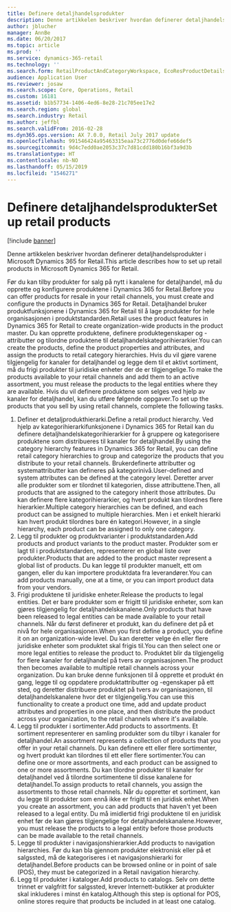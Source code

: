 ```yaml
---
title: Definere detaljhandelsprodukter
description: Denne artikkelen beskriver hvordan definerer detaljhandelsprodukter i Microsoft Dynamics 365 for Retail.
author: jblucher
manager: AnnBe
ms.date: 06/20/2017
ms.topic: article
ms.prod: ''
ms.service: dynamics-365-retail
ms.technology: ''
ms.search.form: RetailProductAndCategoryWorkspace, EcoResProductDetails
audience: Application User
ms.reviewer: josaw
ms.search.scope: Core, Operations, Retail
ms.custom: 16181
ms.assetid: b1b57734-1406-4ed6-8e28-21c705ee17e2
ms.search.region: global
ms.search.industry: Retail
ms.author: jeffbl
ms.search.validFrom: 2016-02-28
ms.dyn365.ops.version: AX 7.0.0, Retail July 2017 update
ms.openlocfilehash: 991546424a95463315eaa73c2776d0defe66def5
ms.sourcegitcommit: 9d4c7edd0ae2053c37c7d81cdd180b16bf3a9d3b
ms.translationtype: HT
ms.contentlocale: nb-NO
ms.lasthandoff: 05/15/2019
ms.locfileid: "1546271"
---
```

# <a name="set-up-retail-products"></a><span data-ttu-id="a3bbb-103">Definere detaljhandelsprodukter</span><span class="sxs-lookup"><span data-stu-id="a3bbb-103">Set up retail products</span></span>

[!include [banner](includes/banner.md)]

<span data-ttu-id="a3bbb-104">Denne artikkelen beskriver hvordan definerer detaljhandelsprodukter i Microsoft Dynamics 365 for Retail.</span><span class="sxs-lookup"><span data-stu-id="a3bbb-104">This article describes how to set up retail products in Microsoft Dynamics 365 for Retail.</span></span>

<span data-ttu-id="a3bbb-105">Før du kan tilby produkter for salg på nytt i kanalene for detaljhandel, må du opprette og konfigurere produktene i Dynamics 365 for Retail.</span><span class="sxs-lookup"><span data-stu-id="a3bbb-105">Before you can offer products for resale in your retail channels, you must create and configure the products in Dynamics 365 for Retail.</span></span> <span data-ttu-id="a3bbb-106">Detaljhandel bruker produktfunksjonene i Dynamics 365 for Retail til å lage produkter for hele organisasjonen i produktstandarden.</span><span class="sxs-lookup"><span data-stu-id="a3bbb-106">Retail uses the product features in Dynamics 365 for Retail to create organization-wide products in the product master.</span></span> <span data-ttu-id="a3bbb-107">Du kan opprette produktene, definere produktegenskaper og -attributter og tilordne produktene til detaljhandelskategorihierarkier.</span><span class="sxs-lookup"><span data-stu-id="a3bbb-107">You can create the products, define the product properties and attributes, and assign the products to retail category hierarchies.</span></span> <span data-ttu-id="a3bbb-108">Hvis du vil gjøre varene tilgjengelig for kanaler for detaljhandel og legge dem til et aktivt sortiment, må du frigi produkter til juridiske enheter der de er tilgjengelige.</span><span class="sxs-lookup"><span data-stu-id="a3bbb-108">To make the products available to your retail channels and add them to an active assortment, you must release the products to the legal entities where they are available.</span></span> <span data-ttu-id="a3bbb-109">Hvis du vil definere produktene som selges ved hjelp av kanaler for detaljhandel, kan du utføre følgende oppgaver.</span><span class="sxs-lookup"><span data-stu-id="a3bbb-109">To set up the products that you sell by using retail channels, complete the following tasks.</span></span>

1. <span data-ttu-id="a3bbb-110">Definer et detaljprodukthierarki.</span><span class="sxs-lookup"><span data-stu-id="a3bbb-110">Define a retail product hierarchy.</span></span> <span data-ttu-id="a3bbb-111">Ved hjelp av kategorihierarkifunksjonene i Dynamics 365 for Retail kan du definere detaljhandelskategorihierarkier for å gruppere og kategorisere produktene som distribueres til kanaler for detaljhandel.</span><span class="sxs-lookup"><span data-stu-id="a3bbb-111">By using the category hierarchy features in Dynamics 365 for Retail, you can define retail category hierarchies to group and categorize the products that you distribute to your retail channels.</span></span> <span data-ttu-id="a3bbb-112">Brukerdefinerte attributter og systemattributter kan defineres på kategorinivå.</span><span class="sxs-lookup"><span data-stu-id="a3bbb-112">User-defined and system attributes can be defined at the category level.</span></span> <span data-ttu-id="a3bbb-113">Deretter arver alle produkter som er tilordnet til kategorien, disse attributtene.</span><span class="sxs-lookup"><span data-stu-id="a3bbb-113">Then, all products that are assigned to the category inherit those attributes.</span></span> <span data-ttu-id="a3bbb-114">Du kan definere flere kategorihierarkier, og hvert produkt kan tilordnes flere hierarkier.</span><span class="sxs-lookup"><span data-stu-id="a3bbb-114">Multiple category hierarchies can be defined, and each product can be assigned to multiple hierarchies.</span></span> <span data-ttu-id="a3bbb-115">Men i et enkelt hierarki kan hvert produkt tilordnes bare én kategori.</span><span class="sxs-lookup"><span data-stu-id="a3bbb-115">However, in a single hierarchy, each product can be assigned to only one category.</span></span>
2. <span data-ttu-id="a3bbb-116">Legg til produkter og produktvarianter i produktstandarden.</span><span class="sxs-lookup"><span data-stu-id="a3bbb-116">Add products and product variants to the product master.</span></span> <span data-ttu-id="a3bbb-117">Produkter som er lagt til i produktstandarden, representerer en global liste over produkter.</span><span class="sxs-lookup"><span data-stu-id="a3bbb-117">Products that are added to the product master represent a global list of products.</span></span> <span data-ttu-id="a3bbb-118">Du kan legge til produkter manuelt, ett om gangen, eller du kan importere produktdata fra leverandører.</span><span class="sxs-lookup"><span data-stu-id="a3bbb-118">You can add products manually, one at a time, or you can import product data from your vendors.</span></span>
3. <span data-ttu-id="a3bbb-119">Frigi produktene til juridiske enheter.</span><span class="sxs-lookup"><span data-stu-id="a3bbb-119">Release the products to legal entities.</span></span> <span data-ttu-id="a3bbb-120">Det er bare produkter som er frigitt til juridiske enheter, som kan gjøres tilgjengelig for detaljhandelskanalene.</span><span class="sxs-lookup"><span data-stu-id="a3bbb-120">Only products that have been released to legal entities can be made available to your retail channels.</span></span> <span data-ttu-id="a3bbb-121">Når du først definerer et produkt, kan du definere det på et nivå for hele organisasjonen.</span><span class="sxs-lookup"><span data-stu-id="a3bbb-121">When you first define a product, you define it on an organization-wide level.</span></span> <span data-ttu-id="a3bbb-122">Du kan deretter velge én eller flere juridiske enheter som produktet skal frigis til.</span><span class="sxs-lookup"><span data-stu-id="a3bbb-122">You can then select one or more legal entities to release the product to.</span></span> <span data-ttu-id="a3bbb-123">Produktet blir da tilgjengelig for flere kanaler for detaljhandel på tvers av organisasjonen.</span><span class="sxs-lookup"><span data-stu-id="a3bbb-123">The product then becomes available to multiple retail channels across your organization.</span></span> <span data-ttu-id="a3bbb-124">Du kan bruke denne funksjonen til å opprette et produkt én gang, legge til og oppdatere produktattributter og -egenskaper på ett sted, og deretter distribuere produktet på tvers av organisasjonen, til detaljhandelskanalene hvor det er tilgjengelig.</span><span class="sxs-lookup"><span data-stu-id="a3bbb-124">You can use this functionality to create a product one time, add and update product attributes and properties in one place, and then distribute the product across your organization, to the retail channels where it's available.</span></span>
4. <span data-ttu-id="a3bbb-125">Legg til produkter i sortimenter.</span><span class="sxs-lookup"><span data-stu-id="a3bbb-125">Add products to assortments.</span></span> <span data-ttu-id="a3bbb-126">Et sortiment representerer en samling produkter som du tilbyr i kanaler for detaljhandel.</span><span class="sxs-lookup"><span data-stu-id="a3bbb-126">An assortment represents a collection of products that you offer in your retail channels.</span></span> <span data-ttu-id="a3bbb-127">Du kan definere ett eller flere sortimenter, og hvert produkt kan tilordnes til ett eller flere sortimenter.</span><span class="sxs-lookup"><span data-stu-id="a3bbb-127">You can define one or more assortments, and each product can be assigned to one or more assortments.</span></span> <span data-ttu-id="a3bbb-128">Du kan tilordne produkter til kanaler for detaljhandel ved å tilordne sortimentene til disse kanalene for detaljhandel.</span><span class="sxs-lookup"><span data-stu-id="a3bbb-128">To assign products to retail channels, you assign the assortments to those retail channels.</span></span> <span data-ttu-id="a3bbb-129">Når du oppretter et sortiment, kan du legge til produkter som ennå ikke er frigitt til en juridisk enhet.</span><span class="sxs-lookup"><span data-stu-id="a3bbb-129">When you create an assortment, you can add products that haven't yet been released to a legal entity.</span></span> <span data-ttu-id="a3bbb-130">Du må imidlertid frigi produktene til en juridisk enhet før de kan gjøres tilgjengelige for detaljhandelskanalene.</span><span class="sxs-lookup"><span data-stu-id="a3bbb-130">However, you must release the products to a legal entity before those products can be made available to the retail channels.</span></span>
5. <span data-ttu-id="a3bbb-131">Legge til produkter i navigasjonshierarkier.</span><span class="sxs-lookup"><span data-stu-id="a3bbb-131">Add products to navigation hierarchies.</span></span> <span data-ttu-id="a3bbb-132">Før du kan bla gjennom produkter elektronisk eller på et salgssted, må de kategoriseres i et navigasjonshierarki for detaljhandel.</span><span class="sxs-lookup"><span data-stu-id="a3bbb-132">Before products can be browsed online or in point of sale (POS), they must be categorized in a Retail navigation hierarchy.</span></span>
6. <span data-ttu-id="a3bbb-133">Legg til produkter i kataloger.</span><span class="sxs-lookup"><span data-stu-id="a3bbb-133">Add products to catalogs.</span></span> <span data-ttu-id="a3bbb-134">Selv om dette trinnet er valgfritt for salgssted, krever Internett-butikker at produkter skal inkluderes i minst én katalog.</span><span class="sxs-lookup"><span data-stu-id="a3bbb-134">Although this step is optional for POS, online stores require that products be included in at least one catalog.</span></span>
